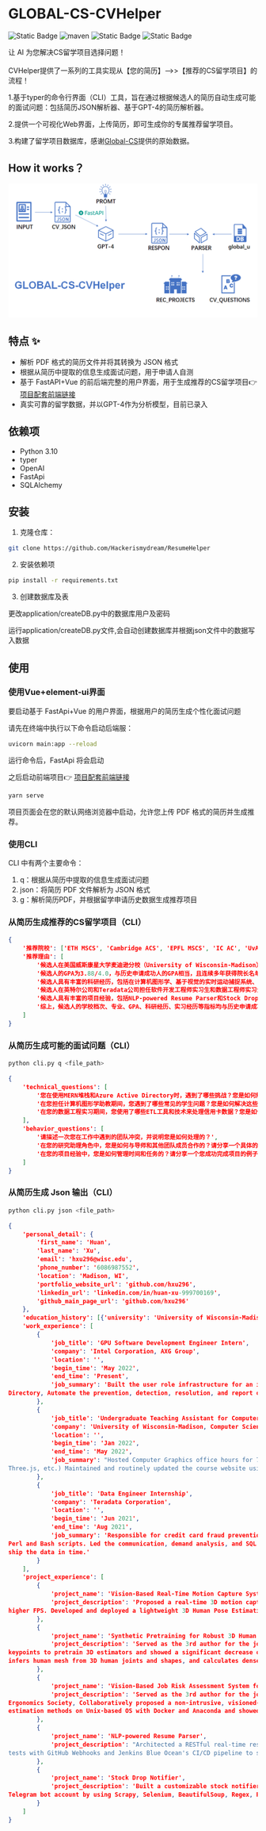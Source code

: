 # GLOBAL-CS-CVHelper
![Static Badge](https://img.shields.io/badge/version-0.1.0-red)
![maven](https://img.shields.io/badge/FastAPI-0.105.0-green.svg)
![Static Badge](https://img.shields.io/badge/openai-1.1-blue)
![Static Badge](https://img.shields.io/badge/vue-3.2.13-green)

让 AI 为您解决CS留学项目选择问题！
<br>
<br>
CVHelper提供了一系列的工具实现从【您的简历】-->>【推荐的CS留学项目】的流程！


1.基于typer的命令行界面（CLI）工具，旨在通过根据候选人的简历自动生成可能的面试问题：包括简历JSON解析器、基于GPT-4的简历解析器。

2.提供一个可视化Web界面，上传简历，即可生成你的专属推荐留学项目。

3.构建了留学项目数据库，感谢[Global-CS](https://global-cs-application.github.io/)提供的原始数据。

## How it works？
![img_1.png](img_1.png)


## 特点 ✨
* 解析 PDF 格式的简历文件并将其转换为 JSON 格式
* 根据从简历中提取的信息生成面试问题，用于申请人自测
* 基于 FastAPI+Vue 的前后端完整的用户界面，用于生成推荐的CS留学项目👉 [项目配套前端链接](https://github.com/Hackerismydream/GLOBAL-CS-CVHelper-Fronted)
* 真实可靠的留学数据，并以GPT-4作为分析模型，目前已录入

## 依赖项
* Python 3.10 
* typer
* OpenAI
* FastApi
* SQLAlchemy

## 安装

1. 克隆仓库：
```bash
git clone https://github.com/Hackerismydream/ResumeHelper
```

2. 安装依赖项
```bash
pip install -r requirements.txt
```
3. 创建数据库及表

更改application/createDB.py中的数据库用户及密码

运行application/createDB.py文件,会自动创建数据库并根据json文件中的数据写入数据


## 使用

### 使用Vue+element-ui界面

要启动基于 FastApi+Vue 的用户界面，根据用户的简历生成个性化面试问题

请先在终端中执行以下命令启动后端服：
```bash
uvicorn main:app --reload
```
运行命令后，FastApi 将会启动

之后启动前端项目👉 [项目配套前端链接](https://github.com/Hackerismydream/GLOBAL-CS-CVHelper-Fronted)
```bash
yarn serve
```
项目页面会在您的默认网络浏览器中启动，允许您上传 PDF 格式的简历并生成推荐。


### 使用CLI

CLI 中有两个主要命令：
1. q：根据从简历中提取的信息生成面试问题
2. json：将简历 PDF 文件解析为 JSON 格式
3. g：解析简历PDF，并根据留学申请历史数据生成推荐项目
### 从简历生成推荐的CS留学项目（CLI）
```json
{
    '推荐院校': ['ETH MSCS', 'Cambridge ACS', 'EPFL MSCS', 'IC AC', 'UvA AI'],
    '推荐理由': [
        '候选人在美国威斯康星大学麦迪逊分校（University of Wisconsin-Madison）获得计算机科学（荣誉）、数学、统计学士学位，该校在全球大学排名中位列前50，与历史申请成功人的学校档次相当。',
        '候选人的GPA为3.88/4.0，与历史申请成功人的GPA相当，且连续多年获得院长名单荣誉，表明其在学术上的优秀表现。',
        '候选人具有丰富的科研经历，包括在计算机图形学、基于视觉的实时运动捕捉系统、基于视觉的工作风险评估系统等方向的研究，这些经历与历史申请成功人的科研经历相当。',
        '候选人在英特尔公司和Teradata公司担任软件开发工程师实习生和数据工程师实习生，这些实习经历与历史申请成功人的实习经历相当。',
        '候选人具有丰富的项目经验，包括NLP-powered Resume Parser和Stock Drop Notifier等项目，这些经验将有助于其在申请的项目中表现出色。',
        '综上，候选人的学校档次、专业、GPA、科研经历、实习经历等指标均与历史申请成功人的相应指标高度匹配，因此推荐其申请ETH MSCS、Cambridge ACS、EPFL MSCS、IC AC、UvA AI等项目。'
    ]
}
```
### 从简历生成可能的面试问题（CLI）
```bash
python cli.py q <file_path>
```
```json
{
    'technical_questions': [
        '您在使用MERN堆栈和Azure Active Directory时，遇到了哪些挑战？您是如何解决这些挑战的？',
        '在您担任计算机图形学助教期间，您遇到了哪些常见的学生问题？您是如何解决这些问题的？',
        '在您的数据工程实习期间，您使用了哪些ETL工具和技术来处理信用卡数据？您是如何确保数据的准确性和安全性的？'
    ],
    'behavior_questions': [
        '请描述一次您在工作中遇到的团队冲突，并说明您是如何处理的？',
        '在您的研究助理角色中，您是如何与导师和其他团队成员合作的？请分享一个具体的例子。',
        '在您的项目经验中，您是如何管理时间和任务的？请分享一个您成功完成项目的例子，并解释您是如何组织和分配工作的。'
    ]
}

```

### 从简历生成 Json 输出（CLI）
```bash
python cli.py json <file_path>
```
```json
{
    'personal_detail': {
        'first_name': 'Huan',
        'last_name': 'Xu',
        'email': 'hxu296@wisc.edu',
        'phone_number': '6086987552',
        'location': 'Madison, WI',
        'portfolio_website_url': 'github.com/hxu296',
        'linkedin_url': 'linkedin.com/in/huan-xu-999700169',
        'github_main_page_url': 'github.com/hxu296'
    },
    'education_history': [{'university': 'University of Wisconsin-Madison', 'education_level': 'B.S.', 'graduation_year': '2023', 'graduation_month': 'May', 'majors': 'Computer Sciences (honor), Mathematics, Statistics', 'GPA': '3.88 / 4.0'}], 
    'work_experience': [
        {
            'job_title': 'GPU Software Development Engineer Intern',
            'company': 'Intel Corporation, AXG Group',
            'location': '',
            'begin_time': 'May 2022',
            'end_time': 'Present',
            'job_summary': 'Built the user role infrastructure for an internal graphics workload management tool by implementing SSO authentication, user authorization, and microservice authentication using the MERN stack and the Azure Active  
Directory, Automate the prevention, detection, resolution, and report of CI incidents by implementing a three-layer Jenkins health matrix, Prometheus and Grafana CI health data store and dashboard, and a CI firefighter as a Jenkins daemon.'    
        },
        {
            'job_title': 'Undergraduate Teaching Assistant for Computer Graphics',
            'company': 'University of Wisconsin-Madison, Computer Science Department',
            'location': '',
            'begin_time': 'Jan 2022',
            'end_time': 'May 2022',
            'job_summary': "Hosted Computer Graphics office hours for 7 hours each week for questions about graphics concepts (e.g. transformations, curves, meshes, shaders, ray tracing, etc.) and APIs (e.g. Canvas, SVG, glMatrix, GLSL, WebGL, 
Three.js, etc.) Maintained and routinely updated the course website using the Hugo framework and Github Action's CI/CD workflow"
        },
        {
            'job_title': 'Data Engineer Internship',
            'company': 'Teradata Corporation',
            'location': '',
            'begin_time': 'Jun 2021',
            'end_time': 'Aug 2021',
            'job_summary': 'Responsible for credit card fraud prevention and detection for a world-top commercial bank. Extracted and processed credit card data from the data warehouse using Teradata SQL and DSQL and improved ETL routines using
Perl and Bash scripts. Led the communication, demand analysis, and SQL development for a complex data extraction task requiring joining more than 20 tables across 2 databases. Wrote peer-reviewed SQL and communicated with the operation team to 
ship the data in time.'
        }
    ],
    'project_experience': [
        {
            'project_name': 'Vision-Based Real-Time Motion Capture System on Edge Device',
            'project_description': 'Proposed a real-time 3D motion capture system on edge devices based on the novel optimization technique that 3D temporal consistency can be used to compensate for more noisy 2D information for lower FLOP and 
higher FPS. Developed and deployed a lightweight 3D Human Pose Estimation pipeline on Jeston Nano that integrates YOLOv5, HRNet-Lite, and VideoPose3D using Docker and TensorRT and improved FPS by weight quantization and CNN channel pruning.'   
        },
        {
            'project_name': 'Synthetic Pretraining for Robust 3D Human Pose Estimation',
            'project_description': 'Served as the 3rd author for the journal paper Learning from Synthetic Humans for Accurate and Generalizable 3D Pose Estimation targeting IEEE Transactions on Image Processing, Synthesized realistic 2D       
keypoints to pretrain 3D estimators and showed a significant decrease of PA-MPJPE from 68.0 mm to 61.3 mm on the 3DPW dataset compared with the pretrained-with-H36M baseline. Spearheaded the development of a graphic rendering pipeline that     
infers human mesh from 3D human joints and shapes, and calculates dense depth maps with respect to sampled camera views by using OpenGL, Pytorch, and Scipy.'
        },
        {
            'project_name': 'Vision-Based Job Risk Assessment System for Manual Material Handling',
            'project_description': 'Served as the 3rd author for the journal paper A Single-Camera Method for Estimating Lift Asymmetry Angles using Deep Learning Computer Vision Algorithms targeting The Journal of the Human Factors and        
Ergonomics Society, Collaboratively proposed a non-intrusive, visioned-based system to estimate the Body Asymmetry Angle by using pre-trained 3D Human Pose Estimators. Verified experiment results by setting up and running 6 human pose 
estimation methods on Unix-based OS with Docker and Anaconda and showed that our method produces statistically more accurate results than the previous SOTA by using the paired t-test.'
        },
        {
            'project_name': 'NLP-powered Resume Parser',
            'project_description': "Architected a RESTful real-time resume parsing service that leverages OpenAI's Natural Language Processing engine GPT-3 by using Flask, WSGI, and OpenAI API. Developed and maintained unit and integration     
tests with GitHub Webhooks and Jenkins Blue Ocean's CI/CD pipeline to smoothen deployment and improve fault tolerance for the new service."
        },
        {
            'project_name': 'Stock Drop Notifier',
            'project_description': 'Built a customizable stock notifier for Newegg and BestBuy with a Telegram command-line interface that allows users to personalize search filters, fire up notifiers, and receive notifications all through 1   
Telegram bot account by using Scrapy, Selenium, BeautifulSoup, Regex, Requests, and the Python-Telegram-Bot API.'
        }
    ]
}
```